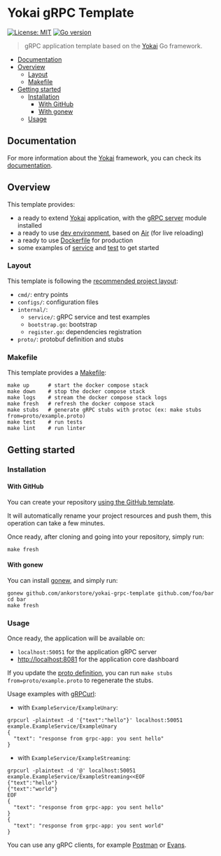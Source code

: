 # Yokai gRPC Template

[![License: MIT](https://img.shields.io/badge/License-MIT-blue.svg)](https://opensource.org/licenses/MIT)
[![Go version](https://img.shields.io/badge/Go-1.22-blue)](https://go.dev/)

> gRPC application template based on the [Yokai](https://github.com/ankorstore/yokai) Go framework.

<!-- TOC -->
* [Documentation](#documentation)
* [Overview](#overview)
  * [Layout](#layout)
  * [Makefile](#makefile)
* [Getting started](#getting-started)
  * [Installation](#installation)
    * [With GitHub](#with-github)
    * [With gonew](#with-gonew)
  * [Usage](#usage)
<!-- TOC -->

## Documentation

For more information about the [Yokai](https://github.com/ankorstore/yokai) framework, you can check its [documentation](https://ankorstore.github.io/yokai).

## Overview

This template provides:

- a ready to extend [Yokai](https://github.com/ankorstore/yokai) application, with the [gRPC server](https://ankorstore.github.io/yokai/modules/fxgrpcserver/) module installed
- a ready to use [dev environment](docker-compose.yaml), based on [Air](https://github.com/cosmtrek/air) (for live reloading)
- a ready to use [Dockerfile](Dockerfile) for production
- some examples of [service](internal/service/example.go) and [test](internal/service/example_test.go) to get started

### Layout

This template is following the [recommended project layout](https://go.dev/doc/modules/layout):

- `cmd/`: entry points
- `configs/`: configuration files
- `internal/`:
  - `service/`: gRPC service and test examples
  - `bootstrap.go`: bootstrap
  - `register.go`: dependencies registration
- `proto/`: protobuf definition and stubs

### Makefile

This template provides a [Makefile](Makefile):

```
make up      # start the docker compose stack
make down    # stop the docker compose stack
make logs    # stream the docker compose stack logs
make fresh   # refresh the docker compose stack
make stubs   # generate gRPC stubs with protoc (ex: make stubs from=proto/example.proto)
make test    # run tests
make lint    # run linter
```

## Getting started

### Installation

#### With GitHub

You can create your repository [using the GitHub template](https://github.com/new?template_name=yokai-grpc-template&template_owner=ankorstore).

It will automatically rename your project resources and push them, this operation can take a few minutes.

Once ready, after cloning and going into your repository, simply run:

```shell
make fresh
```

#### With gonew

You can install [gonew](https://go.dev/blog/gonew), and simply run:

```shell
gonew github.com/ankorstore/yokai-grpc-template github.com/foo/bar
cd bar
make fresh
```

### Usage

Once ready, the application will be available on:

- `localhost:50051` for the application gRPC server
- [http://localhost:8081](http://localhost:8081) for the application core dashboard

If you update the [proto definition](proto/example.proto), you can run `make stubs from=proto/example.proto` to regenerate the stubs.

Usage examples with [gRPCurl](https://github.com/fullstorydev/grpcurl):

- with `ExampleService/ExampleUnary`:

```shell
grpcurl -plaintext -d '{"text":"hello"}' localhost:50051 example.ExampleService/ExampleUnary
{
  "text": "response from grpc-app: you sent hello"
}
```

- with `ExampleService/ExampleStreaming`:

```shell
grpcurl -plaintext -d '@' localhost:50051 example.ExampleService/ExampleStreaming<<EOF
{"text":"hello"}
{"text":"world"}
EOF
{
  "text": "response from grpc-app: you sent hello"
}
{
  "text": "response from grpc-app: you sent world"
}
```

You can use any gRPC clients, for example [Postman](https://learning.postman.com/docs/sending-requests/grpc/grpc-request-interface/) or [Evans](https://github.com/ktr0731/evans).
